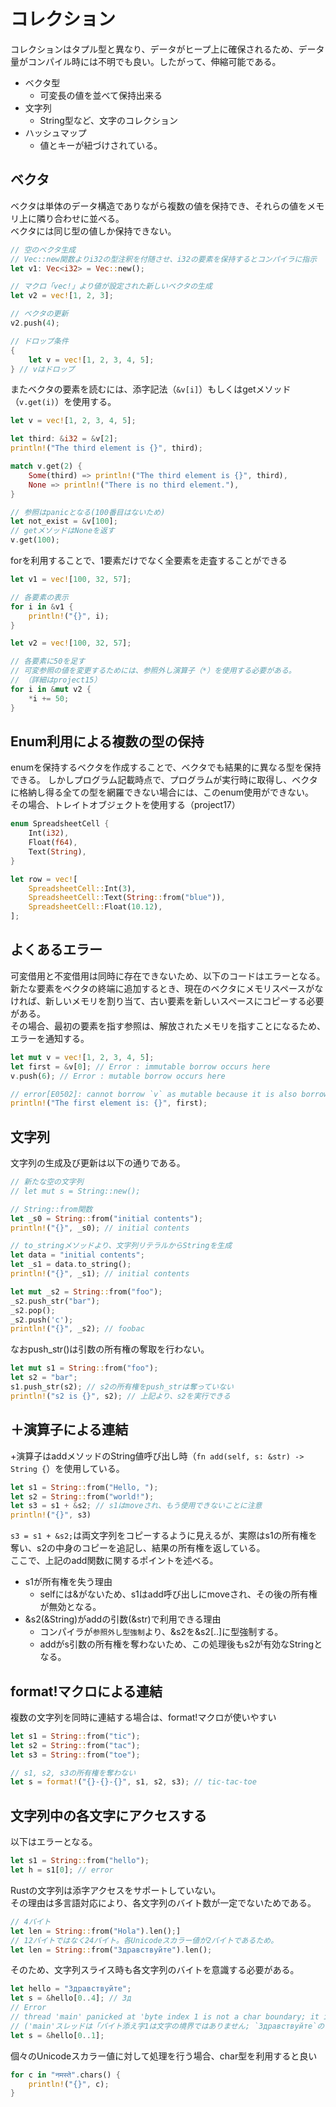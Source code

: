 # コレクション
コレクションはタプル型と異なり、データがヒープ上に確保されるため、データ量がコンパイル時には不明でも良い。したがって、伸縮可能である。
 - ベクタ型
   - 可変長の値を並べて保持出来る
 - 文字列
   - String型など、文字のコレクション
 - ハッシュマップ
   - 値とキーが紐づけされている。

## ベクタ
ベクタは単体のデータ構造でありながら複数の値を保持でき、それらの値をメモリ上に隣り合わせに並べる。  
ベクタには同じ型の値しか保持できない。  
```rust
// 空のベクタ生成
// Vec::new関数よりi32の型注釈を付随させ、i32の要素を保持するとコンパイラに指示
let v1: Vec<i32> = Vec::new();

// マクロ「vec!」より値が設定された新しいベクタの生成
let v2 = vec![1, 2, 3];

// ベクタの更新
v2.push(4);

// ドロップ条件
{
    let v = vec![1, 2, 3, 4, 5];
} // vはドロップ
```

またベクタの要素を読むには、添字記法（`&v[i]`）もしくはgetメソッド（`v.get(i)`）を使用する。
```rust
let v = vec![1, 2, 3, 4, 5];

let third: &i32 = &v[2];
println!("The third element is {}", third);

match v.get(2) {
    Some(third) => println!("The third element is {}", third),
    None => println!("There is no third element."),
}

// 参照はpanicとなる(100番目はないため)
let not_exist = &v[100]; 
// getメソッドはNoneを返す
v.get(100);
```

forを利用することで、1要素だけでなく全要素を走査することができる
```rust
let v1 = vec![100, 32, 57];

// 各要素の表示
for i in &v1 {
    println!("{}", i);
}

let v2 = vec![100, 32, 57];

// 各要素に50を足す
// 可変参照の値を変更するためには、参照外し演算子（*）を使用する必要がある。
// （詳細はproject15）
for i in &mut v2 {
    *i += 50;
}
```

## Enum利用による複数の型の保持
enumを保持するベクタを作成することで、ベクタでも結果的に異なる型を保持できる。
しかしプログラム記載時点で、プログラムが実行時に取得し、ベクタに格納し得る全ての型を網羅できない場合には、このenum使用ができない。  
その場合、トレイトオブジェクトを使用する（project17）
```rust
enum SpreadsheetCell {
    Int(i32),
    Float(f64),
    Text(String),
}

let row = vec![
    SpreadsheetCell::Int(3),
    SpreadsheetCell::Text(String::from("blue")),
    SpreadsheetCell::Float(10.12),
];
```

## よくあるエラー
可変借用と不変借用は同時に存在できないため、以下のコードはエラーとなる。  
新たな要素をベクタの終端に追加するとき、現在のベクタにメモリスペースがなければ、新しいメモリを割り当て、古い要素を新しいスペースにコピーする必要がある。  
その場合、最初の要素を指す参照は、解放されたメモリを指すことになるため、エラーを通知する。
```rust
let mut v = vec![1, 2, 3, 4, 5];
let first = &v[0]; // Error : immutable borrow occurs here
v.push(6); // Error : mutable borrow occurs here

// error[E0502]: cannot borrow `v` as mutable because it is also borrowed as immutable
println!("The first element is: {}", first);
```

## 文字列
文字列の生成及び更新は以下の通りである。
```rust
// 新たな空の文字列
// let mut s = String::new();

// String::from関数
let _s0 = String::from("initial contents");
println!("{}", _s0); // initial contents

// to_stringメソッドより、文字列リテラルからStringを生成
let data = "initial contents";
let _s1 = data.to_string();
println!("{}", _s1); // initial contents

let mut _s2 = String::from("foo");
_s2.push_str("bar");
_s2.pop();
_s2.push('c');
println!("{}", _s2); // foobac
```
なおpush_str()は引数の所有権の奪取を行わない。
```rust
let mut s1 = String::from("foo");
let s2 = "bar";
s1.push_str(s2); // s2の所有権をpush_strは奪っていない
println!("s2 is {}", s2); // 上記より、s2を実行できる
```

## ＋演算子による連結
+演算子はaddメソッドのString値呼び出し時（`fn add(self, s: &str) -> String {`）を使用している。  
```rust
let s1 = String::from("Hello, ");
let s2 = String::from("world!");
let s3 = s1 + &s2; // s1はmoveされ、もう使用できないことに注意
println!("{}", s3)
```
`s3 = s1 + &s2;`は両文字列をコピーするように見えるが、実際はs1の所有権を奪い、s2の中身のコピーを追記し、結果の所有権を返している。  
ここで、上記のadd関数に関するポイントを述べる。
 - s1が所有権を失う理由
   - selfには&がないため、s1はadd呼び出しにmoveされ、その後の所有権が無効となる。 
 - &s2(&String)がaddの引数(&str)で利用できる理由
   - コンパイラが`参照外し型強制`より、&s2を&s2[..]に型強制する。
   - addがs引数の所有権を奪わないため、この処理後もs2が有効なStringとなる。

## format!マクロによる連結
複数の文字列を同時に連結する場合は、format!マクロが使いやすい
```rust
let s1 = String::from("tic");
let s2 = String::from("tac");
let s3 = String::from("toe");

// s1, s2, s3の所有権を奪わない
let s = format!("{}-{}-{}", s1, s2, s3); // tic-tac-toe
```

## 文字列中の各文字にアクセスする
以下はエラーとなる。
```rust
let s1 = String::from("hello");
let h = s1[0]; // error
```
Rustの文字列は添字アクセスをサポートしていない。  
その理由は多言語対応により、各文字列のバイト数が一定でないためである。
```rust
// 4バイト
let len = String::from("Hola").len();]
// 12バイトではなく24バイト。各Unicodeスカラー値が2バイトであるため。
let len = String::from("Здравствуйте").len();
```

そのため、文字列スライス時も各文字列のバイトを意識する必要がある。
```rust
let hello = "Здравствуйте";
let s = &hello[0..4]; // Зд
// Error
// thread 'main' panicked at 'byte index 1 is not a char boundary; it is inside 'З' (bytes 0..2) of `Здравствуйте`'
// ('main'スレッドは「バイト添え字1は文字の境界ではありません; `Здравствуйте`の'З'(バイト番号0から2)の中です」でパニックしました)
let s = &hello[0..1];
```

個々のUnicodeスカラー値に対して処理を行う場合、char型を利用すると良い
```rust
for c in "नमस्ते".chars() {
    println!("{}", c);
}
```

